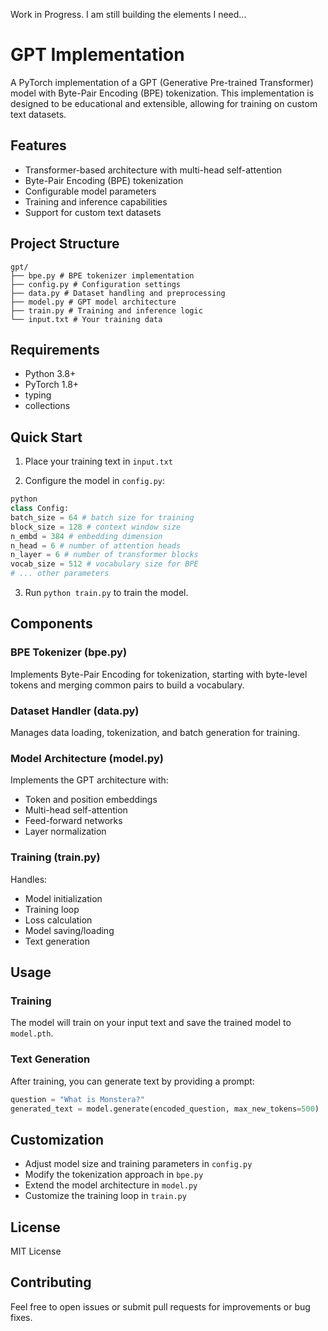 Work in Progress. I am still building the elements I need...

# GPT Implementation

A PyTorch implementation of a GPT (Generative Pre-trained Transformer) model with Byte-Pair Encoding (BPE) tokenization. This implementation is designed to be educational and extensible, allowing for training on custom text datasets.

## Features

- Transformer-based architecture with multi-head self-attention
- Byte-Pair Encoding (BPE) tokenization
- Configurable model parameters
- Training and inference capabilities
- Support for custom text datasets

## Project Structure 

```text
gpt/
├── bpe.py # BPE tokenizer implementation
├── config.py # Configuration settings
├── data.py # Dataset handling and preprocessing
├── model.py # GPT model architecture
├── train.py # Training and inference logic
└── input.txt # Your training data
```

## Requirements

- Python 3.8+
- PyTorch 1.8+
- typing
- collections

## Quick Start

1. Place your training text in `input.txt`

2. Configure the model in `config.py`:

```python
python
class Config:
batch_size = 64 # batch size for training
block_size = 128 # context window size
n_embd = 384 # embedding dimension
n_head = 6 # number of attention heads
n_layer = 6 # number of transformer blocks
vocab_size = 512 # vocabulary size for BPE
# ... other parameters
```

3. Run `python train.py` to train the model.

## Components

### BPE Tokenizer (bpe.py)
Implements Byte-Pair Encoding for tokenization, starting with byte-level tokens and merging common pairs to build a vocabulary.

### Dataset Handler (data.py)
Manages data loading, tokenization, and batch generation for training.

### Model Architecture (model.py)
Implements the GPT architecture with:
- Token and position embeddings
- Multi-head self-attention
- Feed-forward networks
- Layer normalization

### Training (train.py)
Handles:
- Model initialization
- Training loop
- Loss calculation
- Model saving/loading
- Text generation

## Usage

### Training
The model will train on your input text and save the trained model to `model.pth`.

### Text Generation
After training, you can generate text by providing a prompt:

```python
question = "What is Monstera?"
generated_text = model.generate(encoded_question, max_new_tokens=500)
```

## Customization

- Adjust model size and training parameters in `config.py`
- Modify the tokenization approach in `bpe.py`
- Extend the model architecture in `model.py`
- Customize the training loop in `train.py`

## License

MIT License

## Contributing

Feel free to open issues or submit pull requests for improvements or bug fixes.